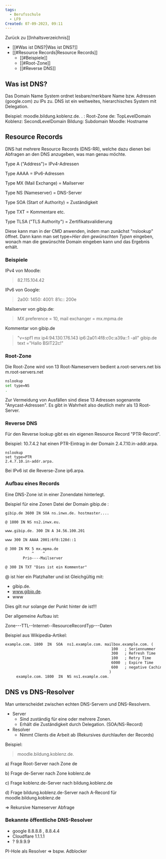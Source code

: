 ```yaml
---
tags:
  - Berufsschule
  - LF9
Created: 07-09-2023, 09:11
---
```

Zurück zu [[Inhaltsverzeichnis]]

- [[#Was ist DNS?|Was ist DNS?]]
- [[#Resource Records|Resource Records]]
	- [[#Beispiele]]
	- [[#Root-Zone]]
	- [[#Reverse DNS]]

## Was ist DNS?

Das Domain Name System ordnet lesbare/merkbare Name bzw. Adressen (google.com) zu IPs zu.
DNS ist ein weltweites, hierarchisches System mit Delegation.

Beispiel: moodle.bildung.koblenz.de.
. : Root-Zone
de: TopLevelDomain 
Koblenz: SecondLevelDomain
Bildung: Subdomain
Moodle: Hostname

## Resource Records

DNS hat mehrere Resource Records (DNS-RR), welche dazu dienen bei Abfragen an den DNS anzugeben, was man genau möchte. 

Type A ("Address")= IPv4-Adressen

Type AAAA = IPv6-Adressen

Type MX (Mail Exchange) = Mailserver

Type NS (Nameserver) = DNS-Server

Type SOA (Start of Authority) = Zuständigkeit

Type TXT = Kommentare etc.

Type TLSA ("TLS Authority") = Zertifikatsvalidierung

Diese kann man in der CMD anwenden, indem man zunächst "nslookup" öffnet.
Dann kann man set type=_Hier den gewünschten Typen_ eingeben, wonach man die gewünschte Domain eingeben kann und das Ergebnis erhält.

### Beispiele

IPv4 von Moodle: 
>82.115.104.42

IPv6 von Google: 
>2a00: 1450: 4001: 81c:: 200e

Mailserver von gibip.de: 
> MX preference = 10, mail exchanger = mx.mpma.de

Kommentar von gibip.de
>"v=spf1 mx ip4:94.130.176.143 ip6:2a01:4f8:c0c:a39a::1 -all"
gibip.de        text ="Hallo BSIT22c!"


### Root-Zone

Die Root-Zone wird von 13 Root-Nameservern bedient a.root-servers.net bis m.root-servers.net

```bash
nslookup
set type=NS
.
```

Zur Vermeidung von Ausfällen sind diese 13 Adressen sogenannte "Anycast-Adressen". Es gibt in Wahrheit also deutlich mehr als 13 Root-Server.


### Reverse DNS

Für den Reverse lookup gibt es ein eigenen Resource Record "PTR-Record".

Beispiel:   10.7.4.2 hat einen PTR-Eintrag in der Domain 2.4.7.10.in-addr.arpa. 

```
nslookup
set type=PTR
2.4.7.10.in-addr.arpa.
```

Bei IPv6 ist die Reverse-Zone ip6.arpa.

### Aufbau eines Records

Eine DNS-Zone ist in einer Zonendatei hinterlegt.

Beispiel für eine Zonen Datei der Domain gibip.de :
```txt
gibip.de 3600 IN SOA ns.inwx.de. hostmaster....

@ 1800 IN NS ns2.inwx.eu.

www.gibip.de. 300 IN A 34.56.100.201

www 300 IN AAAA 2001:6f8:128d::1

@ 300 IN MX 5 mx.mpma.de
			^    ^
		Prio----Mailserver

@ 300 IN TXT "Dies ist ein Kommentar"

```

@ ist hier ein Platzhalter und ist Gleichgültig mit:
- gibip.de.
- www.gibip.de.
- www

Dies gilt nur solange der Punkt hinter de ist!!!

Der allgemeine Aufbau ist:

Zone---TTL--Internet--ResourceRecordTyp---Daten

Beispiel aus Wikipedia-Artikel:

```txt
example.com. 1800  IN  SOA  ns1.example.com. mailbox.example.com. (
                                                100   ; Seriennummer
                                                300   ; Refresh Time
                                                100   ; Retry Time
                                                6000  ; Expire Time
                                                600   ; negative Caching Zeit
                                               )
     example.com. 1800  IN  NS ns1.example.com.
```


## DNS vs DNS-Resolver

Man unterscheidet zwischen echten DNS-Servern und DNS-Resolvern.
- Server
	- Sind zuständig für eine oder mehrere Zonen.
	- Erhält die Zuständigkeit durch Delegation. (SOA/NS-Record)
- Resolver
	- Nimmt Clients die Arbeit ab (Rekursives durchlaufen der Records)

Beispiel:

>moodle.bildung.koblenz.de.

a) Frage Root-Server nach Zone de

b) Frage de-Server nach Zone koblenz.de

c) Frage koblenz.de-Server nach bildung.koblenz.de

d) Frage bildung.koblenz.de-Server nach A-Record für moodle.bildung.koblenz.de

=> Rekursive Nameserver Abfrage

### Bekannte öffentliche DNS-Resolver

- google 8.8.8.8 , 8.8.4.4
- Cloudflare 1.1.1.1
- ? 9.9.9.9

PI-Hole als Resolver => bspw. Adblocker
